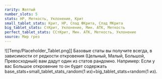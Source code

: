 ```yaml
---
rarity: Желтый
number_slots: 5
stats: HP, Меткость, Уклонение, Крит
small_tablet_stats: Крит, HP, Спад ФКрита, Спад МКрита
big_tablet_stats: СтКрит, Уклонение, Мин. АТК, Меткость
perfect_tablet_stats: ССтКрит, Мин. АТК, Меткость, Уклонение
source: Мир грез
---
```

![[Temp/Placeholder_Tablet.png]]
Базовые статы вы получите всегда, в зависимости от редкости откровения (Цельный, Малый, Большой, Превосходный) вам дадут один из статов рандомно. Например: Если у вас Большое откровение то он будет содержать base_stats+small_tablet_stats_random(1 из)+big_tablet_stats+random(1 из).

